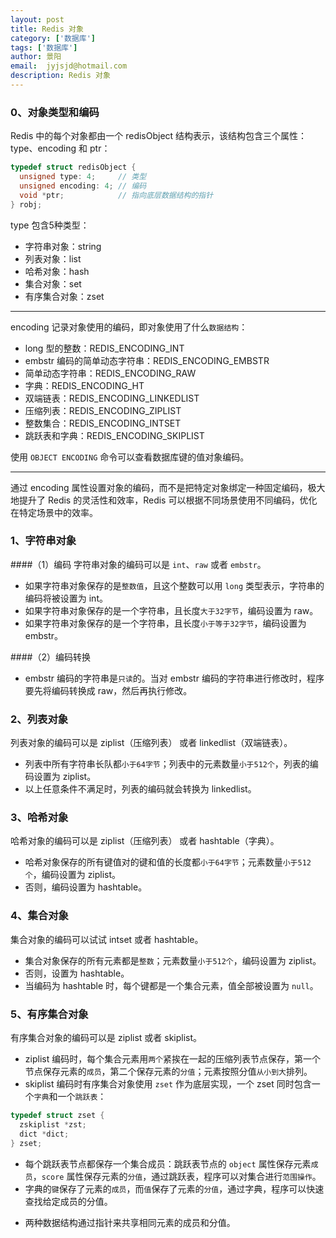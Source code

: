 ```yaml
---
layout: post
title: Redis 对象
category: ['数据库']
tags: ['数据库']
author: 景阳
email:  jyjsjd@hotmail.com
description: Redis 对象
---
```


### 0、对象类型和编码
Redis 中的每个对象都由一个 redisObject 结构表示，该结构包含三个属性：type、encoding 和 ptr：

```c
typedef struct redisObject {
  unsigned type: 4;     // 类型
  unsigned encoding: 4; // 编码
  void *ptr;            // 指向底层数据结构的指针
} robj;
```

type 包含5种类型：
* 字符串对象：string
* 列表对象：list
* 哈希对象：hash
* 集合对象：set
* 有序集合对象：zset

----

encoding 记录对象使用的编码，即对象使用了什么`数据结构`：
* long 型的整数：REDIS_ENCODING_INT
* embstr 编码的简单动态字符串：REDIS_ENCODING_EMBSTR
* 简单动态字符串：REDIS_ENCODING_RAW
* 字典：REDIS_ENCODING_HT
* 双端链表：REDIS_ENCODING_LINKEDLIST
* 压缩列表：REDIS_ENCODING_ZIPLIST
* 整数集合：REDIS_ENCODING_INTSET
* 跳跃表和字典：REDIS_ENCODING_SKIPLIST

使用 `OBJECT ENCODING` 命令可以查看数据库键的值对象编码。

----

通过 encoding 属性设置对象的编码，而不是把特定对象绑定一种固定编码，极大地提升了 Redis 的灵活性和效率，Redis 可以根据不同场景使用不同编码，优化在特定场景中的效率。

### 1、字符串对象
####（1）编码
字符串对象的编码可以是 `int`、`raw` 或者 `embstr`。

* 如果字符串对象保存的是`整数值`，且这个整数可以用 `long` 类型表示，字符串的编码将被设置为 int。
* 如果字符串对象保存的是一个字符串，且长度`大于32字节`，编码设置为 raw。
* 如果字符串对象保存的是一个字符串，且长度`小于等于32字节`，编码设置为 embstr。

####（2）编码转换
* embstr 编码的字符串是`只读`的。当对 embstr 编码的字符串进行修改时，程序要先将编码转换成 raw，然后再执行修改。

### 2、列表对象
列表对象的编码可以是 ziplist（压缩列表） 或者 linkedlist（双端链表）。

* 列表中所有字符串长队都`小于64字节`；列表中的元素数量`小于512个`，列表的编码设置为 ziplist。
* 以上任意条件不满足时，列表的编码就会转换为 linkedlist。

### 3、哈希对象
哈希对象的编码可以是 ziplist（压缩列表） 或者 hashtable（字典）。

* 哈希对象保存的所有键值对的键和值的长度都`小于64字节`；元素数量`小于512个`，编码设置为 ziplist。
* 否则，编码设置为 hashtable。

### 4、集合对象
集合对象的编码可以试试 intset 或者 hashtable。

* 集合对象保存的所有元素都是`整数`；元素数量`小于512个`，编码设置为 ziplist。
* 否则，设置为 hashtable。
* 当编码为 hashtable 时，每个键都是一个集合元素，值全部被设置为 `null`。

### 5、有序集合对象
有序集合对象的编码可以是 ziplist 或者 skiplist。

* ziplist 编码时，每个集合元素用`两个`紧挨在一起的压缩列表节点保存，第一个节点保存元素的`成员`，第二个保存元素的`分值`；元素按照分值`从小到大`排列。
* skiplist 编码时有序集合对象使用 `zset` 作为底层实现，一个 zset 同时包含一个`字典`和一个`跳跃表`：

```c
typedef struct zset {
  zskiplist *zst;
  dict *dict;
} zset;
```

  - 每个跳跃表节点都保存一个集合成员：跳跃表节点的 `object` 属性保存元素`成员`，`score` 属性保存元素的`分值`，通过跳跃表，程序可以对集合进行`范围操作`。
  - 字典的`键`保存了元素的`成员`，而`值`保存了元素的`分值`，通过字典，程序可以快速查找给定成员的分值。

* 两种数据结构通过指针来共享相同元素的成员和分值。
